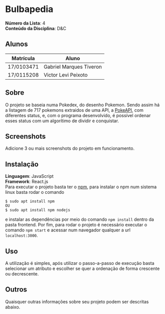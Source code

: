 # Bulbapedia

**Número da Lista**: 4<br>
**Conteúdo da Disciplina**: D&C<br>

## Alunos
|Matrícula | Aluno |
| -- | -- |
| 17/0103471  |  Gabriel Marques Tiveron |
| 17/0115208  |  Victor Levi Peixoto |

## Sobre 
O projeto se baseia numa Pokedex, do desenho Pokemon. Sendo assim há a listagem de 717 pokemons extraidos de uma API, a [PokeAPI](https://pokeapi.co/), com diferentes status, e, com o programa desenvolvido, é possível ordenar esses status com um algorítimo de dividir e conquistar. 

## Screenshots
Adicione 3 ou mais screenshots do projeto em funcionamento.

## Instalação 
**Linguagem**: JavaScript<br>
**Framework**: React.js<br>
Para executar o projeto basta ter o [npm](https://www.npmjs.com/get-npm),
para instalar o npm num sistema linux basta rodar o comando 
```
$ sudo apt install npm
OU
$ sudo apt install npm nodejs
```
e instalar as dependências por meio do comando ```npm install``` dentro da pasta frontend.
Por fim, para rodar o projeto é necessário executar o comando ```npm start``` e acessar num
navegador qualquer a url ```localhost:3000```.

## Uso 
A utilização é simples, após utilizar o passo-a-passo de execução basta selecionar um atributo e escolher se quer a ordenação de forma crescente ou decrescente.

## Outros 
Quaisquer outras informações sobre seu projeto podem ser descritas abaixo.




